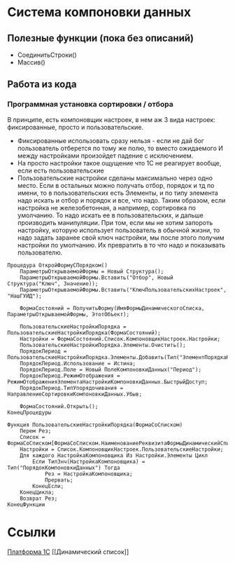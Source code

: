 # Система компоновки данных

## Полезные функции (пока без описаний)

* СоединитьСтроки()
* Массив()

## Работа из кода

### Программная установка сортировки / отбора
В принципе, есть компоновщик настроек, в нем аж 3 вида настроек: фиксированные, просто и пользовательские. 
* Фиксированные использовать сразу нельзя - если не дай бог пользователь отберется по тому же полю, то вместо ожидаемого И между настройками произойдет падение с исключением.
* На просто настройки такое ощущение что 1С не реагирует вообще, если есть пользовательские
* Пользовательские настройки сделаны максимально через одно место. Если в остальных можно получать отбор, порядок и тд по имени, то в пользовательских есть Элементы, и по типу элемента надо искать и отбор и порядок и все, что надо. 
Таким образом, если настройка не железобетонная, а например, сортировка по умолчанию. То надо искать ее в пользовательских, и дальше производить манипуляции. При том, если мы не хотим запороть настройку, которую использует пользователь в обычной жизни, то надо задать заранее свой ключ настройки, мы после этого получим настройки по умолчанию. Их превратить в то что надо и показывать пользователю.

```bsl
Процедура ОткройФормуСПорядком()
    ПараметрыОткрываемойФормы = Новый Структура();
    ПараметрыОткрываемойФормы.Вставить("Отбор", Новый Структура("Ключ", Значение));
    ПараметрыОткрываемойФормы.Вставить("КлючПользовательскихНастроек", "НашГУИД");
    
    ФормаСостояний = ПолучитьФорму(ИмяФормыДинамическогоСписка, ПараметрыОткрываемойФормы, ЭтотОбъект);
    
    ПользовательскиеНастройкиПорядка = ПользовательскиеНастройкиПорядка(ФормаСостояний);
    Настройки = ФормаСостояний.Список.КомпоновщикНастроек.Настройки;
    ПользовательскиеНастройкиПорядка.Элементы.Очистить();
    ПорядокПериод = ПользовательскиеНастройкиПорядка.Элементы.Добавить(Тип("ЭлементПорядкаКомпоновкиДанных"));
    ПорядокПериод.Использование = Истина;
    ПорядокПериод.Поле = Новый ПолеКомпоновкиДанных("Период");
    ПорядокПериод.РежимОтображения = РежимОтображенияЭлементаНастройкиКомпоновкиДанных.БыстрыйДоступ;
    ПорядокПериод.ТипУпорядочивания = НаправлениеСортировкиКомпоновкиДанных.Убыв;
    
    ФормаСостояний.Открыть();
КонецПроцедуры

Функция ПользовательскиеНастройкиПорядка(ФормаСоСписком)
    Перем Рез;
    Список = ФормаСоСписком[ФормаСоСписком.НаименованиеРеквизитаФормыДинамическийСписок];
    Настройки = Список.КомпоновщикНастроек.ПользовательскиеНастройки;
    Для каждого НастройкаКомпоновщика Из Настройки.Элементы Цикл
        Если ТипЗнч(НастройкаКомпоновщика) = Тип("ПорядокКомпоновкиДанных") Тогда
            Рез = НастройкаКомпоновщика;
            Прервать;
        КонецЕсли;
    КонецЦикла;
    Возврат Рез;
КонецФункции
```
# Ссылки
[Платформа 1С](Платформа%201С.md)
[[Динамический список]]